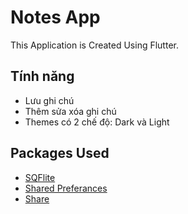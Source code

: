 # Notes App

This Application is Created Using Flutter.

## Tính năng
*  Lưu ghi chú
*  Thêm sửa xóa ghi chú
*  Themes có 2 chế độ: Dark và Light

## Packages Used
*  [SQFlite]( https://pub.dev/packages/sqflite )
*  [Shared Preferances](https://pub.dev/packages/shared_preferences)
*  [Share]( https://pub.dev/packages/share )
